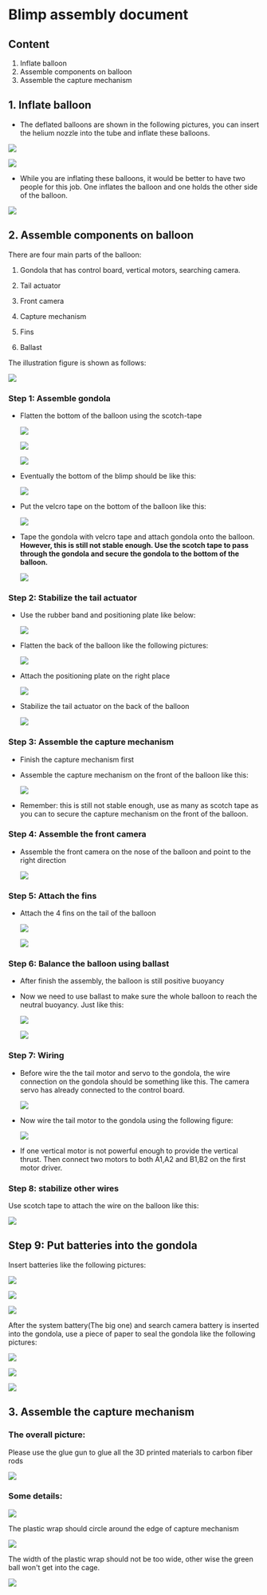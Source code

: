 # Blimp assembly document

## Content

1. Inflate balloon
2. Assemble components on balloon
3. Assemble the capture mechanism

## 1. Inflate balloon

- The deflated balloons are shown in the following pictures, you can insert the helium nozzle into the tube and inflate these balloons. 

![](Assembly_pics/inf_1.jpg)

![](Assembly_pics/inf_2.jpg)

- While you are inflating these balloons, it would be better to have two people for this job. One inflates the balloon and one holds the other side of the balloon. 

![](Assembly_pics/inf_3.jpg)

## 2. Assemble components on balloon

There are four main parts of the balloon:

1. Gondola that has control board, vertical motors, searching camera.

2. Tail actuator

3. Front camera

4. Capture mechanism

5. Fins
6. Ballast

The illustration figure is shown as follows: 

![](Assembly_pics/overview.png)

### Step 1: Assemble gondola 

- Flatten the bottom of the balloon using the scotch-tape

  ![](Assembly_pics/1.jpg)

  ![](Assembly_pics/2.jpeg)

  ![](Assembly_pics/3.jpeg)

- Eventually the bottom of the blimp should be like this:

  ![](Assembly_pics/6.jpg)
  
- Put the velcro tape on the bottom of the balloon like this:

  ![](Assembly_pics/4.jpeg)

- Tape the gondola with velcro tape and attach gondola onto the balloon. **However, this is still not stable enough. Use the scotch tape to pass through the gondola and secure the gondola to the bottom of the balloon.**

  ![](Assembly_pics/7.jpg)

### Step 2: Stabilize the tail actuator

- Use the rubber band and positioning plate like below:

  ![](Assembly_pics/8.jpg)

- Flatten the back of the balloon like the following pictures:

  ![](Assembly_pics/11.jpg)

- Attach the positioning plate on the right place

  ![](Assembly_pics/12.jpg)

- Stabilize the tail actuator on the back of the balloon

  ![](Assembly_pics/16.jpg)

### Step 3: Assemble the capture mechanism 

- Finish the capture mechanism first

- Assemble the capture mechanism on the front of the balloon like this:

  ![](Assembly_pics/17.jpg)

- Remember: this is still not stable enough, use as many as scotch tape as you can to secure the capture mechanism on the front of the balloon. 

### Step 4: Assemble the front camera

- Assemble the front camera on the nose of the balloon and point to the right direction

  ![](Assembly_pics/20.jpg)

### Step 5: Attach the fins

- Attach the 4 fins on the tail of the balloon

  ![](Assembly_pics/21.jpg)

  ![](Assembly_pics/22.jpg)

### Step 6: Balance the balloon using ballast

- After finish the assembly, the balloon is still positive buoyancy

- Now we need to use ballast to make sure the whole balloon to reach the neutral buoyancy. Just like this:

  ![](Assembly_pics/24.jpg)

  ![](Assembly_pics/23.jpg)

### Step 7: Wiring

- Before wire the the tail motor and servo to the gondola, the wire connection on the gondola should be something like this. The camera servo has already connected to the control board.

  ![](Assembly_pics/C_0.jpeg)

- Now wire the tail motor to the gondola using the following figure:

  ![](Assembly_pics/C_1.jpeg)

- If one vertical motor is not powerful enough to provide the vertical thrust. Then connect two motors to both A1,A2 and B1,B2 on the first motor driver. 

### Step 8: stabilize other wires

Use scotch tape to attach the wire on the balloon like this: 

![](Assembly_pics/25.jpg)

## Step 9: Put batteries into the gondola

Insert batteries like the following pictures:

![](pics/File_001.jpeg)

![](pics/File_003.jpeg)

![](pics/File_004.jpeg)

After the system battery(The big one) and search camera battery is inserted into the gondola, use a piece of paper to seal the gondola like the following pictures:

![](pics/File_006.jpeg)

![](pics/File_007.jpeg)

![](pics/File_008.jpeg)

## 3. Assemble the capture mechanism

### The overall picture:

Please use the glue gun to glue all the 3D printed materials to carbon fiber rods

![](Assembly_pics/26.jpg)

### Some details: 

![](Assembly_pics/27.jpg)

The plastic wrap should circle around the edge of capture mechanism

![](Assembly_pics/28.jpg)

The width of the plastic wrap should not be too wide, other wise the green ball won't get into the cage.

![](Assembly_pics/29.jpeg)

